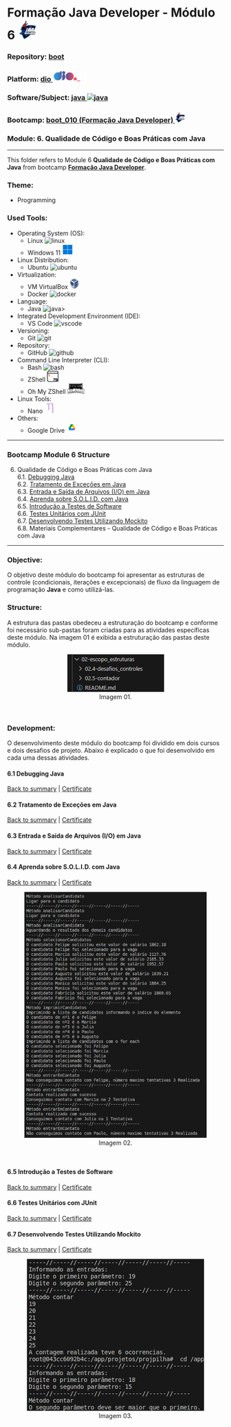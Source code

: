 # Formação Java Developer - Módulo 6   <img src="../0-aux/logo_boot.png" alt="boot_010" width="auto" height="45">

### Repository: [boot](../../../../)   
### Platform: <a href="../../../">dio   <img src="https://github.com/PedroHeeger/main/blob/main/0-aux/logos/plataforma/dio.jpeg" alt="dio" width="auto" height="25"></a>   
### Software/Subject: <a href="../../">java   <img src="https://cdn.jsdelivr.net/gh/devicons/devicon/icons/java/java-original.svg" alt="java" width="auto" height="25"></a>
### Bootcamp: <a href="../">boot_010 (Formação Java Developer)   <img src="../0-aux/logo_boot.png" alt="boot_010" width="auto" height="25"></a>
### Module: 6. Qualidade de Código e Boas Práticas com Java 

---

This folder refers to Module 6 **Qualidade de Código e Boas Práticas com Java** from bootcamp [**Formação Java Developer**](../).

### Theme:
- Programming

### Used Tools:
- Operating System (OS): 
  - Linux   <img src="https://cdn.jsdelivr.net/gh/devicons/devicon/icons/linux/linux-original.svg" alt="linux" width="auto" height="25">
  - Windows 11 <img src="https://github.com/PedroHeeger/main/blob/main/0-aux/logos/software/windows11.png" alt="windows11" width="auto" height="25">
- Linux Distribution: 
  - Ubuntu <img src="https://cdn.jsdelivr.net/gh/devicons/devicon/icons/ubuntu/ubuntu-plain.svg" alt="ubuntu" width="auto" height="25">
- Virtualization: 
  - VM VirtualBox <img src="https://github.com/PedroHeeger/main/blob/main/0-aux/logos/software/vm_virtualbox.png" alt="vm_virtualbox" width="auto" height="25">
  - Docker <img src="https://cdn.jsdelivr.net/gh/devicons/devicon/icons/docker/docker-original.svg" alt="docker" width="auto" height="25">
- Language:
  - Java <img src="https://cdn.jsdelivr.net/gh/devicons/devicon/icons/java/java-original.svg" alt="java" width="auto" height="25"></a>>
- Integrated Development Environment (IDE):
  - VS Code   <img src="https://cdn.jsdelivr.net/gh/devicons/devicon/icons/vscode/vscode-original.svg" alt="vscode" width="auto" height="25">
- Versioning: 
  - Git   <img src="https://cdn.jsdelivr.net/gh/devicons/devicon/icons/git/git-original.svg" alt="git" width="auto" height="25">
- Repository:
  - GitHub   <img src="https://cdn.jsdelivr.net/gh/devicons/devicon/icons/github/github-original.svg" alt="github" width="auto" height="25">
- Command Line Interpreter (CLI):
  - Bash <img src="https://cdn.jsdelivr.net/gh/devicons/devicon/icons/bash/bash-original.svg" alt="bash" width="auto" height="25">
  - ZShell <img src="https://github.com/PedroHeeger/main/blob/main/0-aux/logos/software/zshell.png" alt="zshell" width="auto" height="25">
  - Oh My ZShell <img src="https://github.com/PedroHeeger/main/blob/main/0-aux/logos/software/oh_my_zshell.png" alt="oh_my_zshell" width="auto" height="25">
- Linux Tools:
  - Nano <img src="https://github.com/PedroHeeger/main/blob/main/0-aux/logos/software/nano.png" alt="nano" width="auto" height="25">
- Others:
  - Google Drive <img src="https://github.com/PedroHeeger/main/blob/main/0-aux/logos/software/google_drive.png" alt="google_drive" width="auto" height="25">

---

### Bootcamp Module 6 Structure
6. <a name="item6">Qualidade de Código e Boas Práticas com Java</a><br>
  6.1. <a href="#item6.1">Debugging Java</a><br>
  6.2. <a href="#item6.2">Tratamento de Exceções em Java</a><br>
  6.3. <a href="#item6.3">Entrada e Saída de Arquivos (I/O) em Java</a><br>
  6.4. <a href="#item6.4">Aprenda sobre S.O.L.I.D. com Java</a><br>
  6.5. <a href="#item6.5">Introdução a Testes de Software</a><br>
  6.6. <a href="#item6.6">Testes Unitários com JUnit</a><br>
  6.7. <a href="#item6.7">Desenvolvendo Testes Utilizando Mockito</a><br>
  6.8. Materiais Complementares - Qualidade de Código e Boas Práticas com Java  

---

### Objective:
O objetivo deste módulo do bootcamp foi apresentar as estruturas de controle (condicionais, iterações e excepcionais) de fluxo da linguagem de programação **Java** e como utilizá-las.

### Structure:
A estrutura das pastas obedeceu a estruturação do bootcamp e conforme foi necessário sub-pastas foram criadas para as atividades específicas deste módulo. Na imagem 01 é exibida a estruturação das pastas deste módulo.

<div align="Center"><figure>
    <img src="../0-aux/md2-img01.png" alt="img01"><br>
    <figcaption>Imagem 01.</figcaption>
</figure></div><br>

### Development:
O desenvolvimento deste módulo do bootcamp foi dividido em dois cursos e dois desafios de projeto. Abaixo é explicado o que foi desenvolvido em cada uma dessas atividades.

<a name="item6.1"><h4>6.1 Debugging Java</h4></a>[Back to summary](#item6) | <a href="https://github.com/PedroHeeger/main/blob/main/cert_ti/04-curso/os/virtualization/docker/(23-08-17)%20Introdu%C3%A7%C3%A3o%20e%20Laborat%C3%B3rio%20Virtual%20PH%20DIO.pdf">Certificate</a>






<a name="item6.2"><h4>6.2 Tratamento de Exceções em Java</h4></a>[Back to summary](#item6) | <a href="https://github.com/PedroHeeger/main/blob/main/cert_ti/04-curso/os/virtualization/docker/(23-08-18)%20Primeiros%20Passos%20com%20o%20Docker%20PH%20DIO.pdf">Certificate</a>





<a name="item6.3"><h4>6.3 Entrada e Saída de Arquivos (I/O) em Java</h4></a>[Back to summary](#item6) | <a href="https://github.com/PedroHeeger/main/blob/main/cert_ti/04-curso/os/virtualization/docker/(23-08-18)%20Armazenamento%20de%20Dados%20com%20Docker%20PH%20DIO.pdf">Certificate</a>





<a name="item6.4"><h4>6.4 Aprenda sobre S.O.L.I.D. com Java</h4></a>[Back to summary](#item6) | <a href="https://github.com/PedroHeeger/main/blob/main/cert_ti/04-curso/os/virtualization/docker/(23-08-19)%20Processamento%2C%20Logs%20e%20Rede%20com%20Docker%20PH%20DIO.pdf">Certificate</a>








<div align="Center"><figure>
    <img src="../0-aux/md2-img02.png" alt="img02"><br>
    <figcaption>Imagem 02.</figcaption>
</figure></div><br>




<a name="item6.5"><h4>6.5 Introdução a Testes de Software</h4></a>[Back to summary](#item6) | <a href="https://github.com/PedroHeeger/main/blob/main/cert_ti/04-curso/os/virtualization/docker/(23-08-19)%20Processamento%2C%20Logs%20e%20Rede%20com%20Docker%20PH%20DIO.pdf">Certificate</a>






<a name="item6.6"><h4>6.6 Testes Unitários com JUnit</h4></a>[Back to summary](#item6) | <a href="https://github.com/PedroHeeger/main/blob/main/cert_ti/04-curso/os/virtualization/docker/(23-08-19)%20Processamento%2C%20Logs%20e%20Rede%20com%20Docker%20PH%20DIO.pdf">Certificate</a>




<a name="item6.7"><h4>6.7 Desenvolvendo Testes Utilizando Mockito</h4></a>[Back to summary](#item6) | <a href="https://github.com/PedroHeeger/main/blob/main/cert_ti/04-curso/os/virtualization/docker/(23-08-19)%20Processamento%2C%20Logs%20e%20Rede%20com%20Docker%20PH%20DIO.pdf">Certificate</a>


<div align="Center"><figure>
    <img src="../0-aux/md2-img03.png" alt="img03"><br>
    <figcaption>Imagem 03.</figcaption>
</figure></div><br>